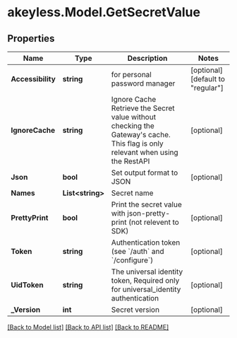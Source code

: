 # akeyless.Model.GetSecretValue

## Properties

Name | Type | Description | Notes
------------ | ------------- | ------------- | -------------
**Accessibility** | **string** | for personal password manager | [optional] [default to "regular"]
**IgnoreCache** | **string** | Ignore Cache Retrieve the Secret value without checking the Gateway&#39;s cache. This flag is only relevant when using the RestAPI | [optional] 
**Json** | **bool** | Set output format to JSON | [optional] 
**Names** | **List&lt;string&gt;** | Secret name | 
**PrettyPrint** | **bool** | Print the secret value with json-pretty-print (not relevent to SDK) | [optional] 
**Token** | **string** | Authentication token (see &#x60;/auth&#x60; and &#x60;/configure&#x60;) | [optional] 
**UidToken** | **string** | The universal identity token, Required only for universal_identity authentication | [optional] 
**_Version** | **int** | Secret version | [optional] 

[[Back to Model list]](../README.md#documentation-for-models) [[Back to API list]](../README.md#documentation-for-api-endpoints) [[Back to README]](../README.md)

